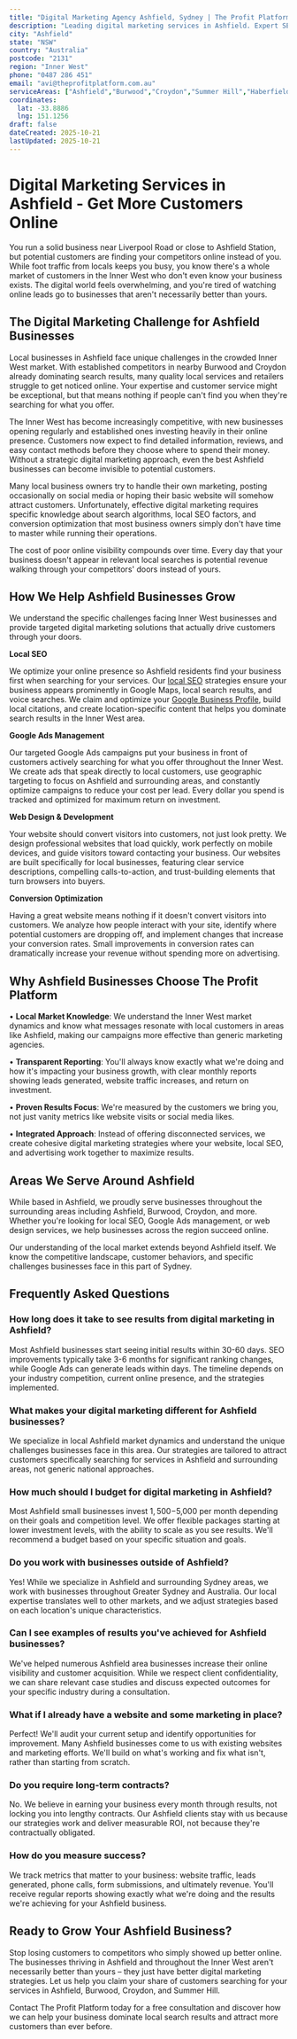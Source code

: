 ```yaml
---
title: "Digital Marketing Agency Ashfield, Sydney | The Profit Platform"
description: "Leading digital marketing services in Ashfield. Expert SEO, Google Ads & web design for Inner West businesses. Call 0487 286 451 for a free consultation."
city: "Ashfield"
state: "NSW"
country: "Australia"
postcode: "2131"
region: "Inner West"
phone: "0487 286 451"
email: "avi@theprofitplatform.com.au"
serviceAreas: ["Ashfield","Burwood","Croydon","Summer Hill","Haberfield"]
coordinates:
  lat: -33.8886
  lng: 151.1256
draft: false
dateCreated: 2025-10-21
lastUpdated: 2025-10-21
---
```


<script type="application/ld+json">
{
  "@context": "https://schema.org",
  "@type": "LocalBusiness",
  "@id": "https://theprofitplatform.com.au/locations/ashfield/",
  "name": "The Profit Platform",
  "description": "Leading digital marketing services in Ashfield. Expert SEO, Google Ads & web design for Inner West businesses. Call 0487 286 451 for a free consultation.",
  "url": "https://theprofitplatform.com.au/locations/ashfield/",
  "telephone": "0487 286 451",
  "email": "avi@theprofitplatform.com.au",
  "address": {
    "@type": "PostalAddress",
    "addressLocality": "Ashfield",
    "addressRegion": "NSW",
    "postalCode": "2131",
    "addressCountry": "AU"
  },
  "areaServed": {
    "@type": "City",
    "name": "Ashfield"
  },
  "priceRange": "$$",
  "openingHours": "Mo-Fr 09:00-18:00",
  "sameAs": [
    "https://www.facebook.com/theprofitplatform",
    "https://www.linkedin.com/company/theprofitplatform",
    "https://twitter.com/profitplatform"
  ],
  "geo": {
    "@type": "GeoCoordinates"
  }
}
</script>


# Digital Marketing Services in Ashfield - Get More Customers Online

You run a solid business near Liverpool Road or close to Ashfield Station, but potential customers are finding your competitors online instead of you. While foot traffic from locals keeps you busy, you know there's a whole market of customers in the Inner West who don't even know your business exists. The digital world feels overwhelming, and you're tired of watching online leads go to businesses that aren't necessarily better than yours.

## The Digital Marketing Challenge for Ashfield Businesses

Local businesses in Ashfield face unique challenges in the crowded Inner West market. With established competitors in nearby Burwood and Croydon already dominating search results, many quality local services and retailers struggle to get noticed online. Your expertise and customer service might be exceptional, but that means nothing if people can't find you when they're searching for what you offer.

The Inner West has become increasingly competitive, with new businesses opening regularly and established ones investing heavily in their online presence. Customers now expect to find detailed information, reviews, and easy contact methods before they choose where to spend their money. Without a strategic digital marketing approach, even the best Ashfield businesses can become invisible to potential customers.

Many local business owners try to handle their own marketing, posting occasionally on social media or hoping their basic website will somehow attract customers. Unfortunately, effective digital marketing requires specific knowledge about search algorithms, local SEO factors, and conversion optimization that most business owners simply don't have time to master while running their operations.

The cost of poor online visibility compounds over time. Every day that your business doesn't appear in relevant local searches is potential revenue walking through your competitors' doors instead of yours.

## How We Help Ashfield Businesses Grow

We understand the specific challenges facing Inner West businesses and provide targeted digital marketing solutions that actually drive customers through your doors.

**Local SEO**

We optimize your online presence so Ashfield residents find your business first when searching for your services. Our [local SEO](/blog/what-is-local-seo-complete-guide-for-sydney-businesses/) strategies ensure your business appears prominently in Google Maps, local search results, and voice searches. We claim and optimize your [Google Business Profile](/blog/how-to-optimise-your-google-business-profile-for-sydney-local-search-in-2025/), build local citations, and create location-specific content that helps you dominate search results in the Inner West area.

**Google Ads Management**

Our targeted Google Ads campaigns put your business in front of customers actively searching for what you offer throughout the Inner West. We create ads that speak directly to local customers, use geographic targeting to focus on Ashfield and surrounding areas, and constantly optimize campaigns to reduce your cost per lead. Every dollar you spend is tracked and optimized for maximum return on investment.

**Web Design & Development**

Your website should convert visitors into customers, not just look pretty. We design professional websites that load quickly, work perfectly on mobile devices, and guide visitors toward contacting your business. Our websites are built specifically for local businesses, featuring clear service descriptions, compelling calls-to-action, and trust-building elements that turn browsers into buyers.

**Conversion Optimization**

Having a great website means nothing if it doesn't convert visitors into customers. We analyze how people interact with your site, identify where potential customers are dropping off, and implement changes that increase your conversion rates. Small improvements in conversion rates can dramatically increase your revenue without spending more on advertising.

## Why Ashfield Businesses Choose The Profit Platform

• **Local Market Knowledge**: We understand the Inner West market dynamics and know what messages resonate with local customers in areas like Ashfield, making our campaigns more effective than generic marketing agencies.

• **Transparent Reporting**: You'll always know exactly what we're doing and how it's impacting your business growth, with clear monthly reports showing leads generated, website traffic increases, and return on investment.

• **Proven Results Focus**: We're measured by the customers we bring you, not just vanity metrics like website visits or social media likes.

• **Integrated Approach**: Instead of offering disconnected services, we create cohesive digital marketing strategies where your website, local SEO, and advertising work together to maximize results.


## Areas We Serve Around Ashfield

While based in Ashfield, we proudly serve businesses throughout the surrounding areas including Ashfield, Burwood, Croydon, and more. Whether you're looking for local SEO, Google Ads management, or web design services, we help businesses across the region succeed online.

Our understanding of the local market extends beyond Ashfield itself. We know the competitive landscape, customer behaviors, and specific challenges businesses face in this part of Sydney.


## Frequently Asked Questions

### How long does it take to see results from digital marketing in Ashfield?

Most Ashfield businesses start seeing initial results within 30-60 days. SEO improvements typically take 3-6 months for significant ranking changes, while Google Ads can generate leads within days. The timeline depends on your industry competition, current online presence, and the strategies implemented.

### What makes your digital marketing different for Ashfield businesses?

We specialize in local Ashfield market dynamics and understand the unique challenges businesses face in this area. Our strategies are tailored to attract customers specifically searching for services in Ashfield and surrounding areas, not generic national approaches.

### How much should I budget for digital marketing in Ashfield?

Most Ashfield small businesses invest $1,500-$5,000 per month depending on their goals and competition level. We offer flexible packages starting at lower investment levels, with the ability to scale as you see results. We'll recommend a budget based on your specific situation and goals.

### Do you work with businesses outside of Ashfield?

Yes! While we specialize in Ashfield and surrounding Sydney areas, we work with businesses throughout Greater Sydney and Australia. Our local expertise translates well to other markets, and we adjust strategies based on each location's unique characteristics.

### Can I see examples of results you've achieved for Ashfield businesses?

We've helped numerous Ashfield area businesses increase their online visibility and customer acquisition. While we respect client confidentiality, we can share relevant case studies and discuss expected outcomes for your specific industry during a consultation.

### What if I already have a website and some marketing in place?

Perfect! We'll audit your current setup and identify opportunities for improvement. Many Ashfield businesses come to us with existing websites and marketing efforts. We'll build on what's working and fix what isn't, rather than starting from scratch.

### Do you require long-term contracts?

No. We believe in earning your business every month through results, not locking you into lengthy contracts. Our Ashfield clients stay with us because our strategies work and deliver measurable ROI, not because they're contractually obligated.

### How do you measure success?

We track metrics that matter to your business: website traffic, leads generated, phone calls, form submissions, and ultimately revenue. You'll receive regular reports showing exactly what we're doing and the results we're achieving for your Ashfield business.

## Ready to Grow Your Ashfield Business?

Stop losing customers to competitors who simply showed up better online. The businesses thriving in Ashfield and throughout the Inner West aren't necessarily better than yours – they just have better digital marketing strategies. Let us help you claim your share of customers searching for your services in Ashfield, Burwood, Croydon, and Summer Hill.

Contact The Profit Platform today for a free consultation and discover how we can help your business dominate local search results and attract more customers than ever before.
